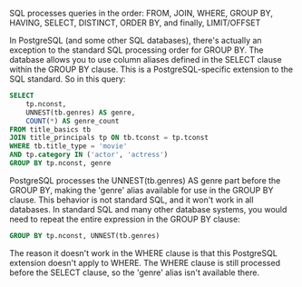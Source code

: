 SQL processes queries in the order: FROM, JOIN, WHERE, GROUP BY, HAVING, SELECT, DISTINCT, ORDER BY, and finally, LIMIT/OFFSET

In PostgreSQL (and some other SQL databases), there's actually an exception to the standard SQL processing order for GROUP BY. The database allows you to use column aliases defined in the SELECT clause within the GROUP BY clause. This is a PostgreSQL-specific extension to the SQL standard.
So in this query:

```sql
SELECT
    tp.nconst,
    UNNEST(tb.genres) AS genre,
    COUNT(*) AS genre_count
FROM title_basics tb
JOIN title_principals tp ON tb.tconst = tp.tconst
WHERE tb.title_type = 'movie'
AND tp.category IN ('actor', 'actress')
GROUP BY tp.nconst, genre
```

PostgreSQL processes the UNNEST(tb.genres) AS genre part before the GROUP BY, making the 'genre' alias available for use in the GROUP BY clause.
This behavior is not standard SQL, and it won't work in all databases. In standard SQL and many other database systems, you would need to repeat the entire expression in the GROUP BY clause:

```sql
GROUP BY tp.nconst, UNNEST(tb.genres)
```

The reason it doesn't work in the WHERE clause is that this PostgreSQL extension doesn't apply to WHERE. The WHERE clause is still processed before the SELECT clause, so the 'genre' alias isn't available there.